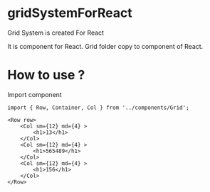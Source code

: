 # gridSystemForReact
Grid System is created For React

It is component for React. Grid folder copy to component of React.

# How to use ?

Import component
```
import { Row, Container, Col } from '../components/Grid';
```

```
<Row row>
    <Col sm={12} md={4} >
        <h1>13</h1>
    </Col>
    <Col sm={12} md={4} >
        <h1>565489</h1>
    </Col>
    <Col sm={12} md={4} >
        <h1>156</h1>
    </Col>
</Row>
```

